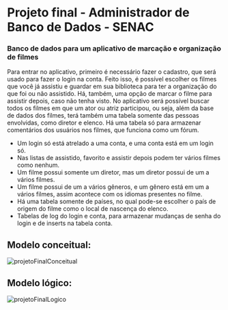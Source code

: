 # Projeto final - Administrador de Banco de Dados - SENAC

### Banco de dados para um aplicativo de marcação e organização de filmes
Para entrar no aplicativo, primeiro é necessário fazer o cadastro, que será usado para fazer o login na conta. Feito isso, é possível escolher os filmes que você já assistiu e guardar em sua biblioteca para ter a organização do que foi ou não assistido. Há, também, uma opção de marcar o filme para assistir depois, caso não tenha visto. No aplicativo será possível buscar todos os filmes em que um ator ou atriz participou, ou seja, além da base de dados dos filmes, terá também uma tabela somente das pessoas envolvidas, como diretor e elenco. Há uma tabela só para armazenar comentários dos usuários nos filmes, que funciona como um fórum.
- Um login só está atrelado a uma conta, e uma conta está em um login só. 
- Nas listas de assistido, favorito e assistir depois podem ter vários filmes como nenhum. 
- Um filme possui somente um diretor, mas um diretor possui de um a vários filmes. 
- Um filme possui de um a vários gêneros, e um gênero está em um a vários filmes, assim acontece com os idiomas presentes no filme. 
- Há uma tabela somente de países, no qual pode-se escolher o país de origem do filme como o local de nascença do elenco. 
- Tabelas de log do login e conta, para armazenar mudanças de senha do login e de inserts na tabela conta.


## Modelo conceitual:
![projetoFinalConceitual](https://user-images.githubusercontent.com/81472166/235458764-d509af0a-6f3f-4db7-8210-364654aebbba.PNG)

## Modelo lógico:
![projetoFinalLogico](https://user-images.githubusercontent.com/81472166/235458777-7a76ed8a-62f6-4592-92ca-e64ed1222c34.PNG)
